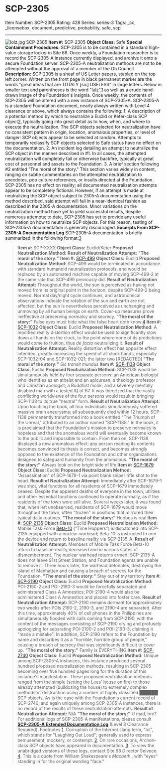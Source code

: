 # SCP-2305
Item Number: SCP-2305
Rating: 428
Series: series-3
Tags: _cc, _licensebox, document, predictive, probability, safe, scp

---

![lolz.jpg](https://scp-wiki.wdfiles.com/local--files/scp-2305/lolz.jpg)
SCP-2305
**Item #:** SCP-2305
**Object Class:** Safe
**Special Containment Procedures:** SCP-2305 is to be contained in a standard high-value storage locker in Site 68. Once weekly, a Foundation researcher is to record the SCP-2305-A instance currently displayed, and archive it onto a secure Foundation server. SCP-2305-A neutralization methods are not to be attempted without the approval of a member of the O5 Council.
**Description:** SCP-2305 is a sheaf of US Letter papers, stapled on the top left corner. Written on the front page in black permanent marker are the words "great ideas that are TOTALY [sic] USELESS" in large letters. Below in smaller text and parentheses is the word "lulz",[1](javascript:;) as well as a crude hand-drawn image of the Foundation's insignia.
Once weekly, the contents of SCP-2305 will be altered with a new instance of SCP-2305-A. SCP-2305-A is a standard Foundation document, nearly always written with Level 4 clearance or above, which always contains the following:
1\. A description of a potential method by which to neutralize a Euclid or Keter-class SCP object[2](javascript:;), typically going into great detail as to how, when, and where to execute the neutralization. The SCP objects selected for neutralization have no consistent pattern in origin, location, anomalous properties, or level of danger: SCP objects appear to be selected at random. Attempts to temporarily reclassify SCP objects selected to Safe status have no effect on the documentation.
2\. An incident log detailing an attempt to neutralize the SCP object in the manner described in #1. In all cases, the attempted neutralization will completely fail or otherwise backfire, typically at great cost of personnel and assets to the Foundation.
3\. A brief section following #2 entitled "The moral of the story." This section varies widely in content, ranging on subtle commentaries on the attempted neutralization to anecdotes, pop culture references, or insults directed at the Foundation.
SCP-2305 has no effect on reality; all documented neutralization attempts appear to be completely fictional. However, if an attempt is made at neutralizing the SCP object subject to 2305-A documentation using the method described, said attempt will fail in a near-identical fashion as described in the 2305-A documentation. Minor variations on the neutralization method have yet to yield successful results, despite numerous attempts; to date, SCP-2305 has yet to provide any useful information on how to neutralize SCP objects. For this reason, testing of SCP-2305-A documentation is generally discouraged.
**Excerpts From SCP-2305-A Documentation Log**
SCP-2305-A documentation is briefly summarized in the following format:[3](javascript:;)
> **Item #:** SCP-XXXX
> **Object Class:** Euclid/Keter
> **Proposed Neutralization Method:**
> **Result of Neutralization Attempt:**
> **"The moral of the story:"**
> **Item #:** [SCP-499](/scp-499)
> **Object Class:** Euclid
> **Proposed Neutralization Method:** SCP-499 would be terminated in accordance with standard humanoid neutralization protocols, and would be replaced by an automated machine capable of moving SCP-499-2 at the same rate that SCP-499 previously did.
> **Result of Neutralization Attempt:** Throughout the world, the sun is perceived as having not moved from its original point in the horizon, despite SCP-499-2 being moved. Normal day/night cycle continues, and astronomical observations indicate the rotation of the sun and earth are not affected, but the sun is nevertheless perceived as unchanging and unmoving by all human beings on earth. Cover-up measures prove ineffective at preserving normalcy and secrecy.
> **"The moral of the story:"** False _eyes_ must hide what the false heart doth know.[4](javascript:;)
> **Item #:** [SCP-1032](/scp-1032)
> **Object Class:** Euclid
> **Proposed Neutralization Method:** A modified reality distortion effect would be used to significantly slow down all hands on the clock, to the point where none of its predictions would come to fruition, thus _de facto_ neutralizing it.
> **Result of Neutralization Attempt:** Reality distortion effect has opposite effect intended, greatly increasing the speed of all clock hands, especially SCP-1032-04 and SCP-1032-021; the latter two [REDACTED]
> **"The moral of the story:"** _Sic transit mundus_
> **Item #:** [SCP-1138](/scp-1138)
> **Object Class:** Euclid
> **Proposed Neutralization Method:** SCP-1138 would be simultaneously held by four separate persons: an American biologist who identifies as an atheist and an epicurean; a theology professor and Christian apologist; a Buddhist monk; and a severely mentally disabled man with a tested IQ of 67. It was theorized that the vastly conflicting worldviews of the four persons would result in bringing SCP-1138 to its true "neutral" form.
> **Result of Neutralization Attempt:** Upon touching the book, all four individuals simultaneously suffered massive brain aneurysms; all subsequently died within 12 hours. SCP-1138 permanently transformed into a book entitled "The Triumph of the Unreal," attributed to an author named "SCP-1138." In the book, it is proclaimed that the Foundation's mission to preserve normalcy is hopeless and that the anomalous world will eventually become known to the public and impossible to contain. From then on, SCP-1138 displayed a new anomalous effect: any person reading its contents becomes convinced its thesis is correct, and becomes strongly opposed to the existence of the Foundation and other organizations designed to safeguard humanity from the anomalous.
> **"The moral of the story:"** Always look on the bright side of life
> **Item #:** [SCP-1679](/scp-1679)
> **Object Class:** Euclid
> **Proposed Neutralization Method:** "Assassination" of SCP-1679-1 via point blank sniper rifle shot to the head.
> **Result of Neutralization Attempt:** Immediately after SCP-1679-1 was shot, vital functions for all residents of SCP-1679 immediately ceased. Despite the apparent deaths of everyone in the town, utilities and other essential functions continued to operate normally, as if the residents of the town were still alive. Several weeks later, it was found that, when left unobserved, residents of SCP-1679 would move throughout the town, often "frozen" in positions that mirrored their typical daily routines.
> **"The moral of the story:"** Hobbes is real
> **Item #:** [SCP-2135](/scp-2135)
> **Object Class:** Euclid
> **Proposed Neutralization Method:** Mobile Task Force [Beta-10](/task-forces-complete-list) ("Time Hoppers") is dispatched into SCP-2135 equipped with a nuclear warhead; Beta-10 is instructed to arm the device and return to baseline reality via SCP-2135-A.
> **Result of Neutralization Attempt:** Members of Mobile Task Force Beta-10 return to baseline reality deceased and in various states of dismemberment. The nuclear warhead returns armed; SCP-2135-A does not leave 91st Street Station, and Foundation agents are unable to remove it. Three hours later, the warhead detonates, destroying the island of Manhattan and causing a breach of secrecy for the Foundation.
> **"The moral of the story:"** Stay out of my territory
> **Item #:** [SCP-2190](/scp-2190)
> **Object Class:** Euclid
> **Proposed Neutralization Method:** POI-2190-2 and POI-2190-3 would be forcefully separated and administered Class A Amnestics; POI-2190-4 would also be administered Class A Amnestics and placed into foster care.
> **Result of Neutralization Attempt:** SCP-2190 remains dormant for approximately two weeks after POIs 2190-2, 2190-3, and 2190-4 are separated. After this time, approximately 40% of cell phones in the Philippines are simultaneously flooded with calls coming from SCP-2190, with the content of the messages consisting of SCP-2190 crying and profusely apologizing for separating POI-2190-2 and POI-2190-3, claiming it "made a mistake". In addition, SCP-2190 refers to the Foundation by name and describes it as a "horrible, horrible group of people," causing a breach of secrecy that was significantly difficult to cover up.
> **"The moral of the story:"** Family is EVERYTHING
> **Item #:** [SCP-2740](/scp-2740)
> **Object Class:** Euclid
> **Proposed Neutralization Method:** Unique among SCP-2305-A instances, this instance produced several hundred proposed neutralization methods, resulting in SCP-2305 becoming over five hundred pages long for the duration of this instance's manifestation. These proposed neutralization methods ranged from the simple (setting the Lees' house on fire) to those already attempted (bulldozing the house) to extremely complex methods of destruction using a number of highly classified ██████ SCP objects. As is the case with the Foundation's current record of SCP-2740, and again uniquely among SCP-2305-A instances, there is no record of the results of these neutralization attempts.
> **Result of Neutralization Attempt:** N/A
> **"The moral of the story:"** U mad, bro?
For additional logs of SCP-2305-A manifestations, please consult **[SCP-2305-A Extended Documentation Log](http://www.scp-wiki.net/scp-2305-collab)** (Level 3 Clearance Required).
Footnotes
[1](javascript:;). Corruption of the Internet slang term, "lol", which stands for "Laughing Out Loud"; generally used to express bemusement, mockery, or contempt.
[2](javascript:;). On rare occasions, Archon-class SCP objects have appeared in documentation.
[3](javascript:;). To view the unabridged versions of these logs, contact Site 68 Director Selvece.
[4](javascript:;). This is a quote from William Shakespeare's _Macbeth_ , with "eyes" standing in for the original wording "face."